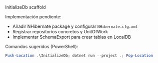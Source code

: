 InitializeDb scaffold

Implementación pendiente:
- Añadir NHibernate package y configurar `NHibernate.cfg.xml`
- Registrar repositorios concretos y UnitOfWork
- Implementar SchemaExport para crear tablas en LocalDB

Comandos sugeridos (PowerShell):

```powershell
Push-Location .\InitializeDb; dotnet run --project .; Pop-Location
```
